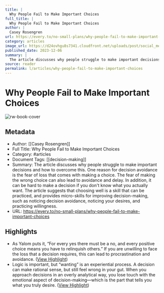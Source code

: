 ```yaml
---
title: |
  Why People Fail to Make Important Choices
full_title: |
  Why People Fail to Make Important Choices
author: |
  Casey Rosengren
url: https://every.to/no-small-plans/why-people-fail-to-make-important-choices
category: articles
image_url: https://d24ovhgu8s7341.cloudfront.net/uploads/post/social_media_image/2896/Artboard_51_copy.png
published_date: 2023-12-06
summary: |
  The article discusses why people struggle to make important decisions and how to overcome this. One reason for decision avoidance is the fear of loss that comes with making a choice. The fear of making the wrong choice can also lead to avoidance and delay. In addition, it can be hard to make a decision if you don't know what you actually want. The article suggests that choosing well is a skill that can be practiced, and provides micro-skills for improving decision-making, such as noticing decision avoidance, noticing your desires, and practicing willingness.
source: reader
permalink: l/articles/why-people-fail-to-make-important-choices
---
```

# Why People Fail to Make Important Choices

![rw-book-cover](https://d24ovhgu8s7341.cloudfront.net/uploads/post/social_media_image/2896/Artboard_51_copy.png)

## Metadata
- Author: [[Casey Rosengren]]
- Full Title: Why People Fail to Make Important Choices
- Category: #articles
- Document Tags: [[decision-making]] 
- Summary: The article discusses why people struggle to make important decisions and how to overcome this. One reason for decision avoidance is the fear of loss that comes with making a choice. The fear of making the wrong choice can also lead to avoidance and delay. In addition, it can be hard to make a decision if you don't know what you actually want. The article suggests that choosing well is a skill that can be practiced, and provides micro-skills for improving decision-making, such as noticing decision avoidance, noticing your desires, and practicing willingness.
- URL: https://every.to/no-small-plans/why-people-fail-to-make-important-choices

## Highlights
- As Yalom puts it, “For every yes there must be a no, and every positive choice means you have to relinquish others.” If you are unwilling to face the loss that a decision requires, this can lead to procrastination and avoidance. ([View Highlight](https://read.readwise.io/read/01hj48zq5kdz2v5khy3wdrmgg1))
- Logic is important, but “wanting” is an experiential process. A decision can make rational sense, but still feel wrong in your gut. When you approach decisions in an overly analytical way, you lose touch with the emotional aspect of decision-making—which is the part that tells you what you truly desire. ([View Highlight](https://read.readwise.io/read/01hj491g50qg018ea9c2s9h299))


